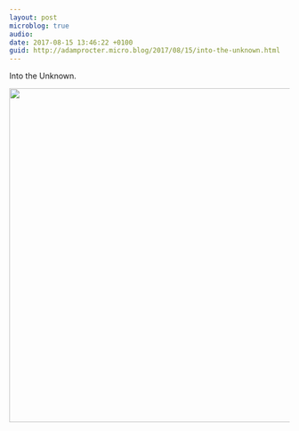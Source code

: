 ```yaml
---
layout: post
microblog: true
audio: 
date: 2017-08-15 13:46:22 +0100
guid: http://adamprocter.micro.blog/2017/08/15/into-the-unknown.html
---
```

Into the Unknown.

<img src="http://discursive.adamprocter.co.uk/uploads/2017/c26a592ff8.jpg" width="600" height="600" />
